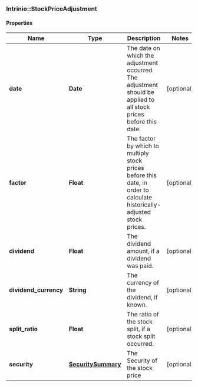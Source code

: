 ### Intrinio::StockPriceAdjustment

#### Properties
Name | Type | Description | Notes
------------ | ------------- | ------------- | -------------
**date** | **Date** | The date on which the adjustment occurred. The adjustment should be applied to all stock prices before this date. | [optional] 
**factor** | **Float** | The factor by which to multiply stock prices before this date, in order to calculate historically-adjusted stock prices. | [optional] 
**dividend** | **Float** | The dividend amount, if a dividend was paid. | [optional] 
**dividend_currency** | **String** | The currency of the dividend, if known. | [optional] 
**split_ratio** | **Float** | The ratio of the stock split, if a stock split occurred. | [optional] 
**security** | [**SecuritySummary**](SecuritySummary.md) | The Security of the stock price | [optional] 


